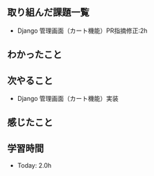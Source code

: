 ## 取り組んだ課題一覧
- Django 管理画面（カート機能）PR指摘修正:2h

## わかったこと

## 次やること
- Django 管理画面（カート機能）実装
## 感じたこと

## 学習時間
- Today: 2.0h